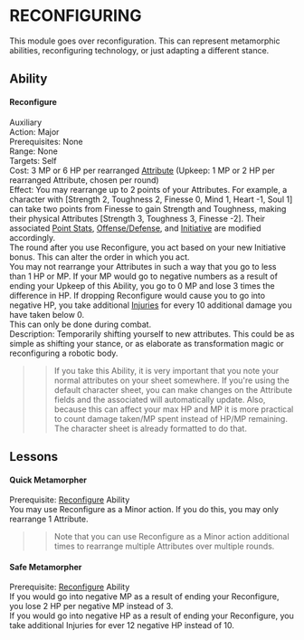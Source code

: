 # RECONFIGURING

This module goes over reconfiguration. This can represent metamorphic abilities, reconfiguring technology, or just adapting a different stance.

## Ability

#### Reconfigure  
Auxiliary  
Action: Major  
Prerequisites: None  
Range: None  
Targets: Self  
Cost: 3 MP or 6 HP per rearranged [Attribute](https://github.com/Proven-Paradox/shaper-system/blob/main/Handbook.md#step-1-attributes) (Upkeep: 1 MP or 2 HP per rearranged Attribute, chosen per round)  
Effect: You may rearrange up to 2 points of your Attributes. 
For example, a character with [Strength 2, Toughness 2, Finesse 0, Mind 1, Heart -1, Soul 1] can take  two points from Finesse to gain Strength and Toughness, making their physical Attributes [Strength 3, Toughness 3, Finesse -2]. Their associated [Point Stats](https://github.com/Proven-Paradox/shaper-system/blob/main/Handbook.md#step-2-a-point-stats), [Offense/Defense](https://github.com/Proven-Paradox/shaper-system/blob/main/Handbook.md#step-2-b-offensedefense), and [Initiative](https://github.com/Proven-Paradox/shaper-system/blob/main/Handbook.md#initiative) are modified accordingly.  
The round after you use Reconfigure, you act based on your new Initiative bonus. This can alter the order in which you act.  
You may not rearrange your Attributes in such a way that you go to less than 1 HP or MP. If your MP would go to negative numbers as a result of ending your Upkeep of this Ability, you go to 0 MP and lose 3 times the difference in HP. If dropping Reconfigure would cause you to go into negative HP, you take additional [Injuries](https://github.com/Proven-Paradox/shaper-system/blob/main/Handbook.md#initiative) for every 10 additional damage you have taken below 0.  
This can only be done during combat.  
Description: Temporarily shifting yourself to new attributes. This could be as simple as shifting your stance, or as elaborate as transformation magic or reconfiguring a robotic body.  

>> If you take this Ability, it is very important that you note your normal attributes on your sheet somewhere. If you're using the default character sheet, you can make changes on the Attribute fields and the associated  will automatically update. Also, because this can affect your max HP and MP it is more practical to count damage taken/MP spent instead of HP/MP remaining. The character sheet is already formatted to do that.

## Lessons

#### Quick Metamorpher  
Prerequisite: [Reconfigure](#reconfigure) Ability  
You may use Reconfigure as a Minor action. If you do this, you may only rearrange 1 Attribute.

>> Note that you can use Reconfigure as a Minor action additional times to rearrange multiple Attributes over multiple rounds.

#### Safe Metamorpher
Prerequisite: [Reconfigure](#reconfigure) Ability  
If you would go into negative MP as a result of ending your Reconfigure, you lose 2 HP per negative MP instead of 3.  
If you would go into negative HP as a result of ending your Reconfigure, you take additional Injuries for ever 12 negative HP instead of 10.  